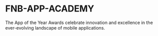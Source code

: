 # FNB-APP-ACADEMY
The App of the Year Awards celebrate innovation and excellence in the ever-evolving landscape of mobile applications.
